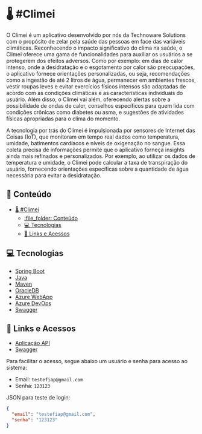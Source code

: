 # :thermometer: #Climei
O Climei é um aplicativo desenvolvido por nós da Technoware Solutions com o propósito de zelar pela saúde das pessoas em face das variáveis climáticas. Reconhecendo o impacto significativo do clima na saúde, o Climei oferece uma gama de funcionalidades para auxiliar os usuários a se protegerem dos efeitos adversos. Como por exemplo: em dias de calor intenso, onde a desidratação e o esgotamento por calor são preocupações, o aplicativo fornece orientações personalizadas, ou seja, recomendações como a ingestão de até 2 litros de água, permanecer em ambientes frescos, vestir roupas leves e evitar exercícios físicos intensos são adaptadas de acordo com as condições climáticas e as características individuais do usuário. Além disso, o Climei vai além, oferecendo alertas sobre a possibilidade de ondas de calor, conselhos específicos para quem lida com condições crônicas como diabetes ou asma, e sugestões de atividades físicas apropriadas para o clima do momento.
 
A tecnologia por trás do Climei é impulsionada por sensores de Internet das Coisas (IoT), que monitoram em tempo real dados como temperatura, umidade, batimentos cardíacos e níveis de oxigenação no sangue. Essa coleta precisa de informações permite que o aplicativo forneça insights ainda mais refinados e personalizados. Por exemplo, ao utilizar os dados de temperatura e umidade, o Climei pode calcular a taxa de transpiração do usuário, fornecendo orientações específicas sobre a quantidade de água necessária para evitar a desidratação.

## :file_folder: Conteúdo
- [:thermometer: #Climei](#thermometer-climei)
  - [:file\_folder: Conteúdo](#file_folder-conteúdo)
  - [:computer: Tecnologias](#computer-tecnologias)
  - [:rocket: Links e Acessos](#rocket-links-e-acessos)

## :computer: Tecnologias
- [Spring Boot](https://spring.io/projects/spring-boot)
- [Java](https://www.java.com/pt-BR/)
- [Maven](https://maven.apache.org/)
- [OracleDB](https://www.oracle.com/br/database/)
- [Azure WebApp](https://azure.microsoft.com/pt-br/services/app-service/web/)
- [Azure DevOps](https://azure.microsoft.com/pt-br/services/devops/)
- [Swagger](https://swagger.io/)

## :rocket: Links e Acessos

- [Aplicação API](https://climei.azurewebsites.net/)
- [Swagger](https://climei.azurewebsites.net/swagger-ui.html)

Para facilitar o acesso, segue abaixo um usuário e senha para acesso ao sistema:

- Email: `testefiap@gmail.com`
- Senha: `123123`

JSON para teste de login:

```json
{
  "email": "testefiap@gmail.com",
  "senha": "123123"
}
```